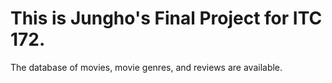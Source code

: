 # This is Jungho's Final Project for ITC 172.
The database of movies, movie genres, and reviews are available.